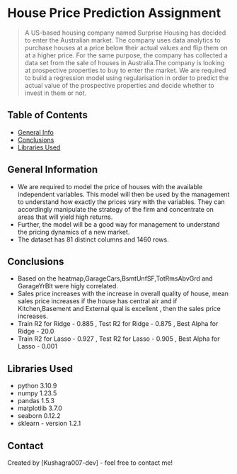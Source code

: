 # House Price Prediction Assignment
> A US-based housing company named Surprise Housing has decided to enter the Australian market. The company uses data analytics to purchase houses at a price below their actual values and flip them on at a higher price. For the same purpose, the company has collected a data set from the sale of houses in Australia.The company is looking at prospective properties to buy to enter the market. We are required to build a regression model using regularisation in order to predict the actual value of the prospective properties and decide whether to invest in them or not.


## Table of Contents
* [General Info](#general-information)
* [Conclusions](#conclusions)
* [Libraries Used](#technologies-used)




## General Information
- We are required to model the price of houses with the available independent variables. This model will then be used by the management to understand how exactly the prices vary with the variables. They can accordingly manipulate the strategy of the firm and concentrate on areas that will yield high returns. 
- Further, the model will be a good way for management to understand the pricing dynamics of a new market.
- The dataset has 81 distinct columns and 1460 rows.


## Conclusions
- Based on the heatmap,GarageCars,BsmtUnfSF,TotRmsAbvGrd and GarageYrBlt were higly correlated.
- Sales price increases with the increase in overall quality of house, mean sales price increases if the house has central air and if Kitchen,Basement and External qual is excellent , then the sales price increases.
- Train R2 for Ridge - 0.885 , Test R2 for Ridge - 0.875 , Best Alpha for Ridge - 20.0
- Train R2 for Lasso - 0.927 , Test R2 for Lasso - 0.905 , Best Alpha for Lasso - 0.001


## Libraries Used
- python 3.10.9
- numpy 1.23.5
- pandas 1.5.3
- matplotlib 3.7.0
- seaborn 0.12.2
- sklearn - version 1.2.1



## Contact
Created by [Kushagra007-dev] - feel free to contact me!


